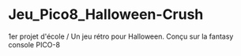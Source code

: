 # Jeu_Pico8_Halloween-Crush
1er projet d'école / Un jeu rétro pour Halloween. Conçu sur la fantasy console PICO-8
